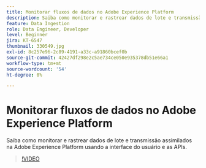 ```yaml
---
title: Monitorar fluxos de dados no Adobe Experience Platform
description: Saiba como monitorar e rastrear dados de lote e transmissão assimilados na Adobe Experience Platform usando a interface do usuário e as APIs
feature: Data Ingestion
role: Data Engineer, Developer
level: Beginner
jira: KT-6547
thumbnail: 330549.jpg
exl-id: 8c257e96-2c89-4191-a33c-a91860bcef0b
source-git-commit: 42427df298e2c5ae734ce050e935378db51e66a1
workflow-type: tm+mt
source-wordcount: '54'
ht-degree: 0%

---
```


# Monitorar fluxos de dados no Adobe Experience Platform

Saiba como monitorar e rastrear dados de lote e transmissão assimilados na Adobe Experience Platform usando a interface do usuário e as APIs.

>[!VIDEO](https://video.tv.adobe.com/v/3409475?quality=12&learn=on)
